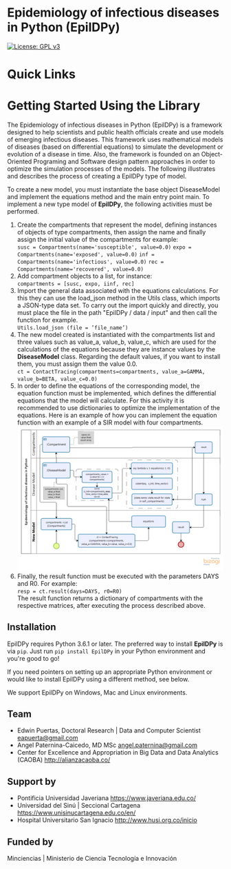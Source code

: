Epidemiology of infectious diseases in Python (EpilDPy)
=======================================================
[![License: GPL v3](https://img.shields.io/badge/License-GPLv3-blue.svg)](https://www.gnu.org/licenses/gpl-3.0)

# Quick Links

# Getting Started Using the Library
The Epidemiology of infectious diseases in Python (EpilDPy) is a framework designed to help scientists and 
public health officials create and use models of emerging infectious diseases. This framework uses 
mathematical models of diseases (based on differential equations) to simulate the development or 
evolution of a disease in time. Also, the framework is founded on an Object-Oriented Programing and 
Software design pattern approaches in order to optimize the simulation processes of the models. 
The following illustrates and describes the process of creating a EpilDPy type of model.

To create a new model, you must instantiate the base object DiseaseModel and implement 
the equations method and the main entry point main. To implement a new type model of **EpilDPy**, 
the following activities must be performed.

1.	Create the compartments that represent the model, defining instances of objects of type compartments, then assign 
the name and finally assign the initial value of the compartments for example:<br />
    `susc = Compartments(name='susceptible', value=0.0)`
    `expo = Compartments(name='exposed', value=0.0)`
    `inf = Compartments(name='infectious', value=0.0)`
    `rec = Compartments(name='recovered', value=0.0)`
2.	Add compartment objects to a list, for instance: <br />
    `compartments = [susc, expo, iinf, rec]`
3.	Import the general data associated with the equations calculations. For this they can use the load_json method 
in the Utils class, which imports a JSON-type data set. To carry out the import quickly and directly, you must place 
the file in the path "EpilDPy / data / input" and then call the function for example. <br />
            `Utils.load_json (file = ’file_name’)`
4.	The new model created is instantiated with the compartments list and three values such as value_a, value_b, value_c, 
which are used for the calculations of the equations because they are instance values by the **DiseaseModel** class. 
Regarding the default values, if you want to install them, you must assign them the value 0.0. <br />
    `ct = ContactTracing(compartments=compartments, value_a=GAMMA, value_b=BETA, value_c=0.0)`
5.	In order to define the equations of the corresponding model, the equation function must be implemented, 
which defines the differential equations that the model will calculate. For this activity it is recommended to use 
dictionaries to optimize the implementation of the equations. Here is an example of how you can implement 
the equation function with an example of a SIR model with four compartments.
![](./media/EpilDPy.png)
6.	Finally, the result function must be executed with the parameters DAYS and R0. For example: <br />
    `resp = ct.result(days=DAYS, r0=R0)`
<br />The result function returns a dictionary of compartments with the respective matrices, after executing the process 
described above.


## Installation

EpilDPy requires Python 3.6.1 or later. The preferred way to install **EpilDPy** is via `pip`.  Just run `pip install EpilDPy` in your Python environment and you're good to go!

If you need pointers on setting up an appropriate Python environment or would like to install EpilDPy using a different method, see below.

We support EpilDPy on Windows, Mac and Linux environments.

## Team

- Edwin Puertas, Doctoral Research | Data and Computer Scientist <eapuerta@gmail.com>
- Angel Paternina-Caicedo, MD MSc <angel.paternina@gmail.com> 
- Center for Excellence and Appropriation in Big Data and Data Analytics (CAOBA) <http://alianzacaoba.co/>

## Support by

- Pontificia Universidad Javeriana <https://www.javeriana.edu.co/>
- Universidad del Sinú | Seccional Cartagena <https://www.unisinucartagena.edu.co/en/>
- Hospital Universitario San Ignacio <http://www.husi.org.co/inicio>

## Funded by

Minciencias | Ministerio de Ciencia Tecnología e Innovación